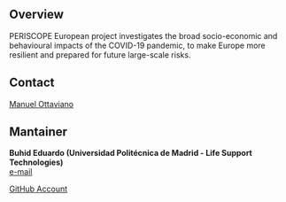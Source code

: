 ## Overview
PERISCOPE European project investigates the broad socio-economic and behavioural impacts of the COVID-19 pandemic, to make Europe more resilient and prepared for future large-scale risks.

## Contact
[Manuel Ottaviano](mailto:mottaviano@lst.tfo.upm.es)

## Mantainer
**Buhid Eduardo (Universidad Politécnica de Madrid - Life Support Technologies)**  
[e-mail](mailto:ebuhid@lst.tfo.upm.es)

[GitHub Account](https://github.com/PeriscopeProject)

